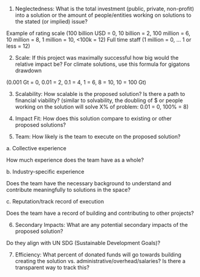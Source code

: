 1. Neglectedness:
What is the total investment (public, private, non-profit) into a solution or the amount of people/entities working on solutions to the stated (or implied) issue?

Example of rating scale
(100 billion USD = 0, 10 billion = 2, 100 million = 6, 10 million = 8, 1 million = 10, <100k = 12)
Full time staff (1 million = 0, ... 1 or less = 12)

2. Scale: 
If this project was maximally successful how big would the relative impact be? For climate solutions, use this formula for gigatons drawdown

(0.001 Gt = 0, 0.01 = 2, 0.1 = 4, 1 = 6, 8 = 10,  10 = 100 Gt)

3. Scalability:
How scalable is the proposed solution? Is there a path to financial viability?
(similar to solvability, the doubling of $ or people working on the solution will solve X% of problem: 0.01 = 0, 100% = 8)

4. Impact Fit:
How does this solution compare to existing or other proposed solutions?

5. Team:
How likely is the team to execute on the proposed solution?

a. Collective experience

How much experience does the team have as a whole?

b. Industry-specific experience

Does the team have the necessary background to understand and contribute meaningfully to solutions in the space? 

c. Reputation/track record of execution

Does the team have a record of building and contributing to other projects?

6. Secondary Impacts:
What are any potential secondary impacts of the proposed solution? 

Do they align with UN SDG (Sustainable Development Goals)?

7. Efficiency:
What percent of donated funds will go towards building creating the solution vs. administrative/overhead/salaries? Is there a transparent way to track this?
